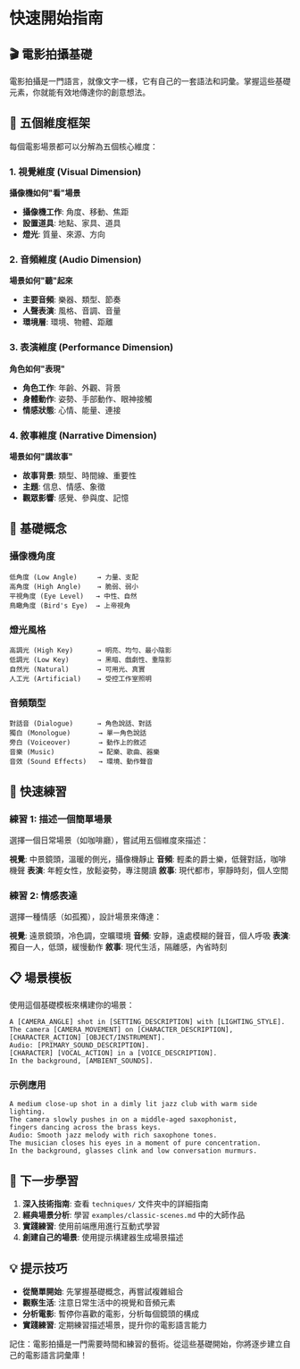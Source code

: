# 快速開始指南

## 🎬 電影拍攝基礎

電影拍攝是一門語言，就像文字一樣，它有自己的一套語法和詞彙。掌握這些基礎元素，你就能有效地傳達你的創意想法。

## 📐 五個維度框架

每個電影場景都可以分解為五個核心維度：

### 1. 視覺維度 (Visual Dimension)
**攝像機如何"看"場景**

- **攝像機工作**: 角度、移動、焦距
- **設置道具**: 地點、家具、道具
- **燈光**: 質量、來源、方向

### 2. 音頻維度 (Audio Dimension)  
**場景如何"聽"起來**

- **主要音頻**: 樂器、類型、節奏
- **人聲表演**: 風格、音調、音量
- **環境層**: 環境、物體、距離

### 3. 表演維度 (Performance Dimension)
**角色如何"表現"**

- **角色工作**: 年齡、外觀、背景
- **身體動作**: 姿勢、手部動作、眼神接觸
- **情感狀態**: 心情、能量、連接

### 4. 敘事維度 (Narrative Dimension)
**場景如何"講故事"**

- **故事背景**: 類型、時間線、重要性
- **主題**: 信息、情感、象徵
- **觀眾影響**: 感覺、參與度、記憶

## 🎯 基礎概念

### 攝像機角度
```
低角度 (Low Angle)     → 力量、支配
高角度 (High Angle)    → 脆弱、弱小  
平視角度 (Eye Level)   → 中性、自然
鳥瞰角度 (Bird's Eye)  → 上帝視角
```

### 燈光風格
```
高調光 (High Key)      → 明亮、均勻、最小陰影
低調光 (Low Key)       → 黑暗、戲劇性、重陰影
自然光 (Natural)       → 可用光、真實
人工光 (Artificial)    → 受控工作室照明
```

### 音頻類型
```
對話音 (Dialogue)      → 角色說話、對話
獨白 (Monologue)       → 單一角色說話
旁白 (Voiceover)       → 動作上的敘述
音樂 (Music)           → 配樂、歌曲、器樂
音效 (Sound Effects)   → 環境、動作聲音
```

## 🚀 快速練習

### 練習 1: 描述一個簡單場景
選擇一個日常場景（如咖啡廳），嘗試用五個維度來描述：

**視覺**: 中景鏡頭，溫暖的側光，攝像機靜止
**音頻**: 輕柔的爵士樂，低聲對話，咖啡機聲
**表演**: 年輕女性，放鬆姿勢，專注閱讀
**敘事**: 現代都市，寧靜時刻，個人空間

### 練習 2: 情感表達
選擇一種情感（如孤獨），設計場景來傳達：

**視覺**: 遠景鏡頭，冷色調，空曠環境
**音頻**: 安靜，遠處模糊的聲音，個人呼吸
**表演**: 獨自一人，低頭，緩慢動作
**敘事**: 現代生活，隔離感，內省時刻

## 📋 場景模板

使用這個基礎模板來構建你的場景：

```
A [CAMERA_ANGLE] shot in [SETTING_DESCRIPTION] with [LIGHTING_STYLE]. 
The camera [CAMERA_MOVEMENT] on [CHARACTER_DESCRIPTION], 
[CHARACTER_ACTION] [OBJECT/INSTRUMENT]. 
Audio: [PRIMARY_SOUND_DESCRIPTION]. 
[CHARACTER] [VOCAL_ACTION] in a [VOICE_DESCRIPTION]. 
In the background, [AMBIENT_SOUNDS].
```

### 示例應用
```
A medium close-up shot in a dimly lit jazz club with warm side lighting. 
The camera slowly pushes in on a middle-aged saxophonist, 
fingers dancing across the brass keys. 
Audio: Smooth jazz melody with rich saxophone tones. 
The musician closes his eyes in a moment of pure concentration. 
In the background, glasses clink and low conversation murmurs.
```

## 🎨 下一步學習

1. **深入技術指南**: 查看 `techniques/` 文件夾中的詳細指南
2. **經典場景分析**: 學習 `examples/classic-scenes.md` 中的大師作品
3. **實踐練習**: 使用前端應用進行互動式學習
4. **創建自己的場景**: 使用提示構建器生成場景描述

## 💡 提示技巧

- **從簡單開始**: 先掌握基礎概念，再嘗試複雜組合
- **觀察生活**: 注意日常生活中的視覺和音頻元素
- **分析電影**: 暫停你喜歡的電影，分析每個鏡頭的構成
- **實踐練習**: 定期練習描述場景，提升你的電影語言能力

記住：電影拍攝是一門需要時間和練習的藝術。從這些基礎開始，你將逐步建立自己的電影語言詞彙庫！ 